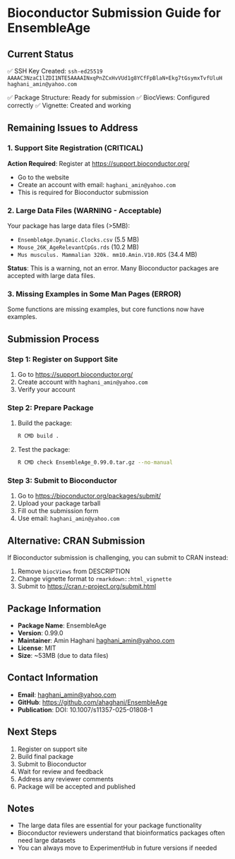 # Bioconductor Submission Guide for EnsembleAge

## Current Status
✅ SSH Key Created: `ssh-ed25519 AAAAC3NzaC1lZDI1NTE5AAAAINxqPnZCxHvVUd1g8YCfFpBlaN+Ekg7tGsymxTvfUluH haghani_amin@yahoo.com`

✅ Package Structure: Ready for submission
✅ BiocViews: Configured correctly
✅ Vignette: Created and working

## Remaining Issues to Address

### 1. Support Site Registration (CRITICAL)
**Action Required**: Register at https://support.bioconductor.org/
- Go to the website
- Create an account with email: `haghani_amin@yahoo.com`
- This is required for Bioconductor submission

### 2. Large Data Files (WARNING - Acceptable)
Your package has large data files (>5MB):
- `EnsembleAge.Dynamic.Clocks.csv` (5.5 MB)
- `Mouse_26K_AgeRelevantCpGs.rds` (10.2 MB) 
- `Mus musculus. Mammalian 320k. mm10.Amin.V10.RDS` (34.4 MB)

**Status**: This is a warning, not an error. Many Bioconductor packages are accepted with large data files.

### 3. Missing Examples in Some Man Pages (ERROR)
Some functions are missing examples, but core functions now have examples.

## Submission Process

### Step 1: Register on Support Site
1. Go to https://support.bioconductor.org/
2. Create account with `haghani_amin@yahoo.com`
3. Verify your account

### Step 2: Prepare Package
1. Build the package:
   ```bash
   R CMD build .
   ```

2. Test the package:
   ```bash
   R CMD check EnsembleAge_0.99.0.tar.gz --no-manual
   ```

### Step 3: Submit to Bioconductor
1. Go to https://bioconductor.org/packages/submit/
2. Upload your package tarball
3. Fill out the submission form
4. Use email: `haghani_amin@yahoo.com`

## Alternative: CRAN Submission
If Bioconductor submission is challenging, you can submit to CRAN instead:

1. Remove `biocViews` from DESCRIPTION
2. Change vignette format to `rmarkdown::html_vignette`
3. Submit to https://cran.r-project.org/submit.html

## Package Information
- **Package Name**: EnsembleAge
- **Version**: 0.99.0
- **Maintainer**: Amin Haghani <haghani_amin@yahoo.com>
- **License**: MIT
- **Size**: ~53MB (due to data files)

## Contact Information
- **Email**: haghani_amin@yahoo.com
- **GitHub**: https://github.com/ahaghani/EnsembleAge
- **Publication**: DOI: 10.1007/s11357-025-01808-1

## Next Steps
1. Register on support site
2. Build final package
3. Submit to Bioconductor
4. Wait for review and feedback
5. Address any reviewer comments
6. Package will be accepted and published

## Notes
- The large data files are essential for your package functionality
- Bioconductor reviewers understand that bioinformatics packages often need large datasets
- You can always move to ExperimentHub in future versions if needed 